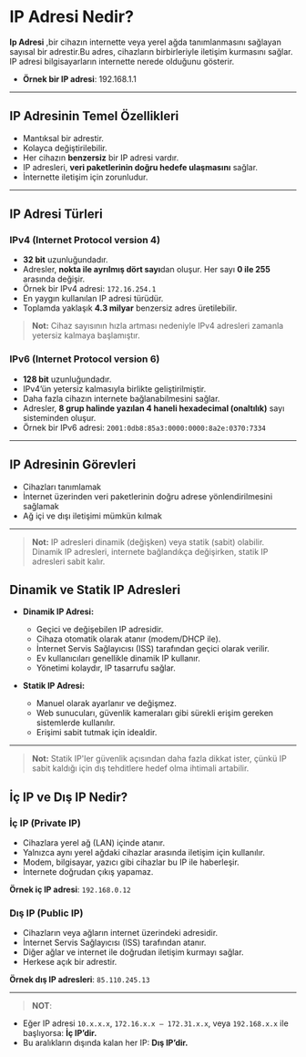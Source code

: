 # IP Adresi Nedir?

**Ip Adresi** ,bir cihazın internette veya yerel ağda tanımlanmasını sağlayan sayısal bir adrestir.Bu adres, cihazların birbirleriyle iletişim kurmasını sağlar. 
IP adresi bilgisayarların internette nerede olduğunu gösterir.
- **Örnek bir IP adresi**: 192.168.1.1
---

## IP Adresinin Temel Özellikleri

- Mantıksal bir adrestir.
- Kolayca değiştirilebilir.
- Her cihazın  **benzersiz** bir IP adresi vardır.
- IP adresleri, **veri paketlerinin doğru hedefe ulaşmasını** sağlar.
- İnternette iletişim için zorunludur.

---

## IP Adresi Türleri


### IPv4 (Internet Protocol version 4)

- **32 bit** uzunluğundadır.  
- Adresler, **nokta ile ayrılmış dört sayı**dan oluşur. Her sayı **0 ile 255** arasında değişir.  
- Örnek bir IPv4 adresi: `172.16.254.1`  
- En yaygın kullanılan IP adresi türüdür.  
- Toplamda yaklaşık **4.3 milyar** benzersiz adres üretilebilir.

> **Not:** Cihaz sayısının hızla artması nedeniyle IPv4 adresleri zamanla yetersiz kalmaya başlamıştır.

### IPv6 (Internet Protocol version 6)

- **128 bit** uzunluğundadır.  
- IPv4’ün yetersiz kalmasıyla birlikte geliştirilmiştir.  
- Daha fazla cihazın internete bağlanabilmesini sağlar.  
- Adresler, **8 grup halinde yazılan 4 haneli hexadecimal (onaltılık)** sayı sisteminden oluşur.  
- Örnek bir IPv6 adresi: `2001:0db8:85a3:0000:0000:8a2e:0370:7334`  

---

## IP Adresinin Görevleri

- Cihazları tanımlamak  
- İnternet üzerinden veri paketlerinin doğru adrese yönlendirilmesini sağlamak  
- Ağ içi ve dışı iletişimi mümkün kılmak  

---

> **Not:** IP adresleri dinamik (değişken) veya statik (sabit) olabilir. Dinamik IP adresleri, internete bağlandıkça değişirken, statik IP adresleri sabit kalır.

## Dinamik ve Statik IP Adresleri

- **Dinamik IP Adresi:**  
  - Geçici ve değişebilen IP adresidir.
  - Cihaza otomatik olarak atanır (modem/DHCP ile).  
  - İnternet Servis Sağlayıcısı (ISS) tarafından geçici olarak verilir.  
  - Ev kullanıcıları genellikle dinamik IP kullanır.
  - Yönetimi kolaydır, IP tasarrufu sağlar.

- **Statik IP Adresi:**  
  - Manuel olarak ayarlanır ve değişmez.  
  - Web sunucuları, güvenlik kameraları gibi sürekli erişim gereken sistemlerde kullanılır.  
  - Erişimi sabit tutmak için idealdir.

 ---   
 
  > **Not:** Statik IP'ler güvenlik açısından daha fazla dikkat ister, çünkü IP sabit kaldığı için dış tehditlere hedef olma ihtimali artabilir.


 ## İç IP ve Dış IP Nedir?

###  İç IP (Private IP)
- Cihazlara yerel ağ (LAN) içinde atanır.  
- Yalnızca aynı yerel ağdaki cihazlar arasında iletişim için kullanılır.  
- Modem, bilgisayar, yazıcı gibi cihazlar bu IP ile haberleşir.  
- İnternete doğrudan çıkış yapamaz.

 **Örnek iç IP adresi**: `192.168.0.12` 

###  Dış IP (Public IP)
- Cihazların veya ağların internet üzerindeki adresidir.  
- İnternet Servis Sağlayıcısı (ISS) tarafından atanır.  
- Diğer ağlar ve internet ile doğrudan iletişim kurmayı sağlar.  
- Herkese açık bir adrestir.

**Örnek dış IP adresleri**: `85.110.245.13` 

---
> **NOT**:
- Eğer IP adresi `10.x.x.x`, `172.16.x.x – 172.31.x.x`, veya `192.168.x.x` ile başlıyorsa: **İç IP’dir.**
- Bu aralıkların dışında kalan her IP: **Dış IP’dir.**







